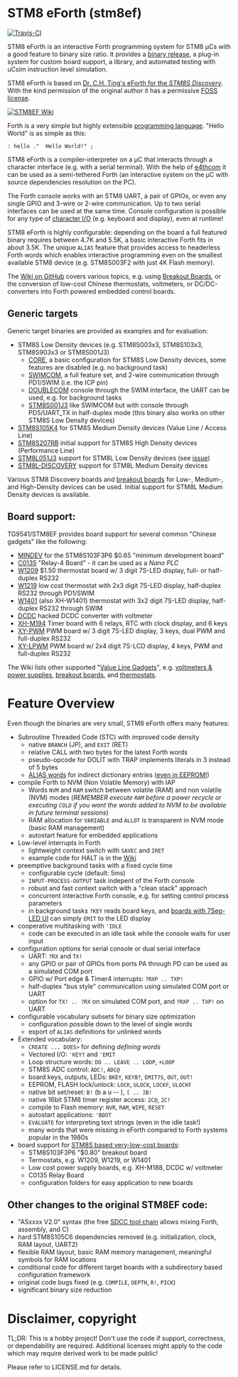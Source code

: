 # STM8 eForth (stm8ef)

[![Travis-CI](https://travis-ci.org/TG9541/stm8ef.svg)](https://travis-ci.org/TG9541/stm8ef)

STM8 eForth is an interactive Forth programming system for STM8 µCs with a good feature to binary size ratio. It provides a [binary release](https://github.com/TG9541/stm8ef/releases), a plug-in system for custom board support, a library, and automated testing with uCsim instruction level simulation.

STM8 eForth is based on [Dr. C.H. Ting's eForth for the *STM8S Discovery*](http://www.forth.org/svfig/kk/07-2010.html). With the kind permission of the original author it has a permissive [FOSS license](https://github.com/TG9541/stm8ef/blob/master/LICENSE.md).

[![STM8EF Wiki](https://user-images.githubusercontent.com/5466977/28994765-3267d78c-79d6-11e7-927f-91751cd402db.jpg)](https://github.com/TG9541/stm8ef/wiki)

Forth is a very simple but highly extensible [programming language](https://github.com/TG9541/stm8ef/wiki/STM8-eForth-Programming). "Hello World" is as simple as this:

```Forth
: hello ."  Hello World!" ;
```
STM8 eForth is a compiler-interpreter on a µC that interacts through a character interface (e.g. with a serial terminal). With the help of [e4thcom](https://wiki.forth-ev.de/doku.php/en:projects:e4thcom) it can be used as a semi-tethered Forth (an interactive system on the µC with source dependencies resolution on the PC).

The Forth console works with an STM8 UART, a pair of GPIOs, or even any single GPIO and 3-wire or 2-wire communication. Up to two serial interfaces can be used at the same time. Console configuration is possible for any type of [character I/O](https://github.com/TG9541/stm8ef/wiki/STM8-eForth-Board-Character-IO) (e.g. keyboard and display), even at runtime!

STM8 eForth is highly configurable: depending on the board a full featured binary requires between 4.7K and 5.5K, a basic interactive Forth fits in about 3.5K. The unique `ALIAS` feature that provides access to headerless Forth words which enables interactive programming even on the smallest available STM8 device (e.g. STM8S003F2 with just 4K Flash memory).

The [Wiki on GitHub](https://github.com/TG9541/stm8ef/wiki) covers various topics, e.g. using [Breakout Boards](https://github.com/TG9541/stm8ef/wiki/Breakout-Boards), or the conversion of low-cost Chinese thermostats, voltmeters, or DC/DC-converters into Forth powered embedded control boards.

## Generic targets

Generic target binaries are provided as examples and for evaluation:

* STM8S Low Density devices (e.g. STM8S003x3, STM8S103x3, STM8S903x3 or STM8S001J3)
  *  [CORE](https://github.com/TG9541/stm8ef/tree/master/CORE), a basic configuration for STM8S Low Density devices, some features are disabled (e.g. no background task)
  * [SWIMCOM](https://github.com/TG9541/stm8ef/tree/master/SWIMCOM), a full feature set, and 2-wire communication through PD1/SWIM (i.e. the ICP pin)
  * [DOUBLECOM](https://github.com/TG9541/stm8ef/tree/master/DOUBLECOM) console through the SWIM interface, the UART can be used, e.g. for background tasks
  * [STM8S001J3](https://github.com/TG9541/stm8ef/tree/master/STM8S001J3) like SWIMCOM but with console through PD5/UART_TX in half-duplex mode (this binary also works on other STM8S Low Density devices)
* [STM8S105K4](https://github.com/TG9541/stm8ef/tree/master/STM8S105K4) for STM8S Medium Density devices (Value Line / Access Line)
* [STM8S207RB](https://github.com/TG9541/stm8ef/tree/master/STM8S207RB) initial support for STM8S High Density devices (Performance Line)
* [STM8L051J3](https://github.com/TG9541/stm8ef/tree/master/STM8L051J3) support for STM8L Low Density devices (see [issue](https://github.com/TG9541/stm8ef/issues/137#issuecomment-354542670))
* [STM8L-DISCOVERY](https://github.com/TG9541/stm8ef/tree/master/STM8L-DISCOVERY) support for STM8L Medium Density devices

Various STM8 Discovery boards and [breakout boards](https://github.com/TG9541/stm8ef/wiki/Breakout-Boards) for Low-, Medium-, and High-Density devices can be used. Initial support for STM8L Medium Density devices is available.

## Board support:

TG9541/STM8EF provides board support for several common "Chinese gadgets" like the following:

* [MINDEV](https://github.com/TG9541/stm8ef/wiki/Breakout-Boards) for the STM8S103F3P6 $0.65 "minimum development board"
* [C0135](https://github.com/TG9541/stm8ef/wiki/Board-C0135) "Relay-4 Board" - it can be used as a *Nano PLC*
* [W1209](https://github.com/TG9541/stm8ef/wiki/Board-W1209) $1.50 thermostat board w/ 3 digit 7S-LED display, full- or half-duplex RS232
* [W1219](https://github.com/TG9541/stm8ef/wiki/Board-W1219) low cost thermostat with 2x3 digit 7S-LED display, half-duplex RS232 through PD1/SWIM
* [W1401](https://github.com/TG9541/stm8ef/wiki/Board-W1401) (also XH-W1401) thermostat with 3x2 digit 7S-LED display, half-duplex RS232 through SWIM
* [DCDC](https://github.com/TG9541/stm8ef/wiki/Board-CN2596) hacked DCDC converter with voltmeter
* [XH-M194](https://github.com/TG9541/stm8ef/wiki/Board-XH-M194) Timer board with 6 relays, RTC with clock display, and 6 keys
* [XY-PWM](https://github.com/TG9541/stm8ef/wiki/XY-PWM) PWM board w/ 3 digit 7S-LED display, 3 keys, dual PWM and full-duplex RS232
* [XY-LPWM](https://github.com/TG9541/stm8ef/wiki/Board-XY-LPWM) PWM board w/ 2x4 digit 7S-LCD display, 4 keys, PWM and full-duplex RS232

The Wiki lists other supported "[Value Line Gadgets][WG1]", e.g. [voltmeters & power supplies](https://github.com/TG9541/stm8ef/wiki/STM8S-Value-Line-Gadgets#voltmeters-and-power-supplies), [breakout boards](https://github.com/TG9541/stm8ef/wiki/Breakout-Boards), and [thermostats](https://github.com/TG9541/stm8ef/wiki/STM8S-Value-Line-Gadgets#thermostats).

# Feature Overview

Even though the binaries are very small, STM8 eForth offers many features:

* Subroutine Threaded Code (STC) with improved code density
  * native `BRANCH` (JP), and `EXIT` (RET)
  * relative CALL with two bytes for the latest Forth words
  * pseudo-opcode for DOLIT with TRAP implements literals in 3 instead of 5 bytes
  * [ALIAS words](https://github.com/TG9541/stm8ef/wiki/STM8-eForth-Alias-Words) for indirect dictionary entries ([even in EEPROM!](https://github.com/TG9541/stm8ef/wiki/STM8-eForth-Alias-Words#dictionary-with-alias-words-in-the-eeprom))
* compile Forth to NVM (Non Volatile Memory) with IAP
  * Words `NVM` and `RAM` switch between volatile (RAM) and non volatile (NVM) modes (*REMEMBER execute `RAM` before a power recycle or executing `COLD` if you want the words added to NVM to be available in future terminal sessions*)
  * RAM allocation for `VARIABLE` and `ALLOT` is transparent in NVM mode (basic RAM management)
  * autostart feature for embedded applications
* Low-level interrupts in Forth
  * lightweight context switch with `SAVEC` and `IRET`
  * example code for HALT is in the [Wiki](https://github.com/TG9541/stm8ef/wiki/STM8-eForth-Interrupts)
* preemptive background tasks with a fixed cycle time
  * configurable cycle (default: 5ms)
  * `INPUT-PROCESS-OUTPUT` task indepent of the Forth console
  * robust and fast context switch with a "clean stack" approach
  * concurrent interactive Forth console, e.g. for setting control process parameters
  * in background tasks `?KEY` reads board keys, and [boards with 7Seg-LED UI](https://github.com/TG9541/stm8ef/wiki/eForth-Background-Task) can simply `EMIT` to the LED display
* cooperative multitasking with `'IDLE`
  * code can be executed in an idle task while the console waits for user input
* configuration options for serial console or dual serial interface
  * UART: `?RX` and `TX!`
  * any GPIO or pair of GPIOs from ports PA through PD can be used as a simulated COM port
  * GPIO w/ Port edge & Timer4 interrupts: `?RXP .. TXP!`
  * half-duplex "bus style" communication using simulated COM port or UART
  * option for `TX! .. ?RX` on simulated COM port, and `?RXP .. TXP!` on UART
* configurable vocabulary subsets for binary size optimization
  * configuration possible down to the level of single words
  * export of `ALIAS` definitions for unlinked words
* Extended vocabulary:
  * `CREATE ... DOES>` for defining *defining words*
  * Vectored I/O: `'KEY?` and `'EMIT`
  * Loop structure words: `DO .. LEAVE .. LOOP`, `+LOOP`
  * STM8S ADC control: `ADC!`, `ADC@`
  * board keys, outputs, LEDs: `BKEY`, `KEYB?`, `EMIT7S`, `OUT`, `OUT!`
  * EEPROM, FLASH lock/unlock: `LOCK`, `ULOCK`, `LOCKF`, `ULOCKF`
  * native bit set/reset: `B!` (b a u -- ), `[ .. ]B!`
  * native 16bit STM8 timer register access: `2C@`, `2C!`
  * compile to Flash memory: `NVR`, `RAM`, `WIPE`, `RESET`
  * autostart applications: `'BOOT`
  * `EVALUATE` for interpreting text strings (even in the idle task!)
  * many words that were missing in eForth compared to Forth systems popular in the 1980s
* board support for [STM8S based very-low-cost boards][WG1]:
  * STM8S103F3P6 "$0.80" breakout board
  * Termostats, e.g. W1209, W1219, or W1401
  * Low cost power supply boards, e.g. XH-M188, DCDC w/ voltmeter
  * C0135 Relay Board
  * configuration folders for easy application to new boards

## Other changes to the original STM8EF code:

* "ASxxxx V2.0" syntax (the free [SDCC tool chain](http://sdcc.sourceforge.net/) allows mixing Forth, assembly, and C)
* hard STM8S105C6 dependencies removed (e.g. initialization, clock, RAM layout, UART2)
* flexible RAM layout, basic RAM memory management, meaningful symbols for RAM locations
* conditional code for different target boards with a subdirectory based configuration framework
* original code bugs fixed (e.g. `COMPILE`, `DEPTH`, `R!`, `PICK`)
* significant binary size reduction

# Disclaimer, copyright

TL;DR: This is a hobby project! Don't use the code if support, correctness, or dependability are required. Additional licenses might apply to the code which may require derived work to be made public!

Please refer to LICENSE.md for details.

[WG1]: https://github.com/TG9541/stm8ef/wiki/STM8S-Value-Line-Gadgets
